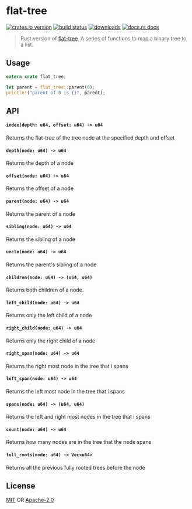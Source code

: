 # flat-tree

[![crates.io version][1]][2] [![build status][3]][4]
[![downloads][5]][6] [![docs.rs docs][7]][8]

> Rust version of [flat-tree](https://github.com/mafintosh/flat-tree). A series of functions to map a binary tree to a list.

## Usage

``` rs
extern crate flat_tree;

let parent = flat_tree::parent(0);
println!("parent of 0 is {}", parent);
```

## API

#### `index(depth: u64, offset: u64) -> u64`

Returns the flat-tree of the tree node at the specified depth and offset

#### `depth(node: u64) -> u64`

Returns the depth of a node

#### `offset(node: u64) -> u64`

Returns the offset of a node

#### `parent(node: u64) -> u64`

Returns the parent of a node

#### `sibling(node: u64) -> u64`

Returns the sibling of a node

#### `uncle(node: u64) -> u64`

Returns the parent's sibling of a node

#### `children(node: u64) -> (u64, u64)`

Returns both children of a node.

#### `left_child(node: u64) -> u64`

Returns only the left child of a node

#### `right_child(node: u64) -> u64`

Returns only the right child of a node

#### `right_span(node: u64) -> u64`

Returns the right most node in the tree that i spans

#### `left_span(node: u64) -> u64`

Returns the left most node in the tree that i spans

#### `spans(node: u64) -> (u64, u64)`

Returns the left and right most nodes in the tree that i spans

#### `count(node: u64) -> u64`

Returns how many nodes are in the tree that the node spans

#### `full_roots(node: u64) -> Vec<u64>`

Returns all the previous fully rooted trees before the node

## License
[MIT](./LICENSE-MIT) OR [Apache-2.0](./LICENSE-APACHE)

[1]: https://img.shields.io/crates/v/flat-tree.svg?style=flat-square
[2]: https://crates.io/crate/flat-tree
[3]: https://img.shields.io/travis/datrs/flat-tree.svg?style=flat-square
[4]: https://travis-ci.org/datrs/flat-tree
[5]: https://img.shields.io/crates/d/flat-tree.svg?style=flat-square
[6]: https://crates.io/crate/flat-tree
[7]: https://docs.rs/flat-tree/badge.svg
[8]: https://docs.rs/flat-tree

